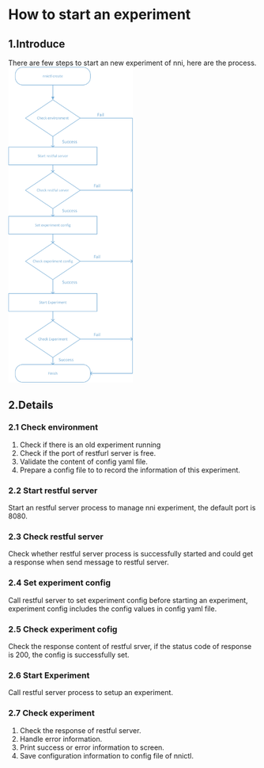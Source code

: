 How to start an experiment
===
## 1.Introduce
There are few steps to start an new experiment of nni, here are the process.
<img src="./img/experiment_process.jpg" width="50%" height="50%" />
## 2.Details
### 2.1 Check environment
1. Check if there is an old experiment running 
2. Check if the port of restfurl server is free. 
3. Validate the content of config yaml file. 
4. Prepare a config file to to record the information of this experiment. 

### 2.2 Start restful server
Start an restful server process to manage nni experiment, the default port is 8080.

### 2.3 Check restful server
Check whether restful server process is successfully started and could get a response when send message to restful server.

### 2.4 Set experiment config
Call restful server to set experiment config before starting an experiment, experiment config includes the config values in config yaml file.

### 2.5 Check experiment cofig
Check the response content of restful srver,  if the status code of response is 200, the config is successfully set.

### 2.6 Start Experiment
Call restful server process to setup an experiment.

### 2.7 Check experiment
1. Check the response of restful server.
2. Handle error information.
3. Print success or error information to screen.
4. Save configuration information to config file of nnictl.
